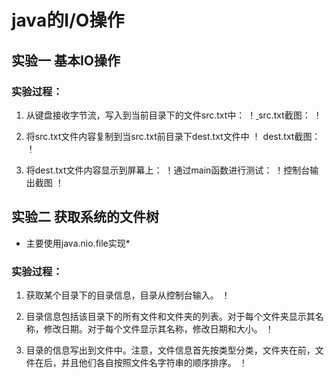 java的I/O操作
=======

实验一 基本IO操作
------------------
 ### 实验过程：
 
1. 从键盘接收字节流，写入到当前目录下的文件src.txt中：
！[ ](http://github.com/123012013021/javaSpace/raw/master/IOstream/img/1.png)
src.txt截图：
！[ ](http://github.com/123012013021/javaSpace/raw/master/IOstream/img/2.png)

2. 将src.txt文件内容复制到当src.txt前目录下dest.txt文件中
！[](http://github.com/123012013021/javaSpace/raw/master/IOstream/img/3.png)
dest.txt截图：
！[](http://github.com/123012013021/javaSpace/raw/master/IOstream/img/4.png)
3. 将dest.txt文件内容显示到屏幕上：
！[](http://github.com/123012013021/javaSpace/raw/master/IOstream/img/5.png)通过main函数进行测试：
！[](http://github.com/123012013021/javaSpace/raw/master/IOstream/img/6.png)控制台输出截图
！[](http://github.com/123012013021/javaSpace/raw/master/IOstream/img/7.png)

实验二 获取系统的文件树
------------------
* 主要使用java.nio.file实现*

 ### 实验过程：
1.  获取某个目录下的目录信息，目录从控制台输入。
！[](http://github.com/123012013021/javaSpace/raw/master/IOstream/img/11.png)

2.  目录信息包括该目录下的所有文件和文件夹的列表。对于每个文件夹显示其名称，修改日期。对于每个文件显示其名称，修改日期和大小。
！[](http://github.com/123012013021/javaSpace/raw/master/IOstream/img/12.png)

3. 目录的信息写出到文件中。注意，文件信息首先按类型分类，文件夹在前，文件在后，并且他们各自按照文件名字符串的顺序排序。
！[](http://github.com/123012013021/javaSpace/raw/master/IOstream/img/13.png)





